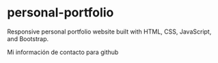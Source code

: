 # personal-portfolio
Responsive personal portfolio website built with HTML, CSS, JavaScript, and Bootstrap.

Mi información de contacto para github
